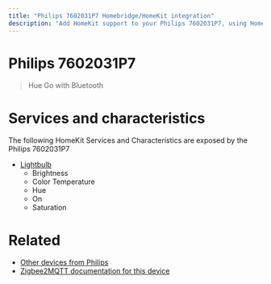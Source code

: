 ```yaml
---
title: "Philips 7602031P7 Homebridge/HomeKit integration"
description: "Add HomeKit support to your Philips 7602031P7, using Homebridge, Zigbee2MQTT and homebridge-z2m."
---
```

<!---
This file has been GENERATED using src/docgen/docgen.ts
DO NOT EDIT THIS FILE MANUALLY!
-->
# Philips 7602031P7
> Hue Go with Bluetooth


# Services and characteristics
The following HomeKit Services and Characteristics are exposed by
the Philips 7602031P7

* [Lightbulb](../../light.md)
  * Brightness
  * Color Temperature
  * Hue
  * On
  * Saturation


# Related
* [Other devices from Philips](../index.md#philips)
* [Zigbee2MQTT documentation for this device](https://www.zigbee2mqtt.io/devices/7602031P7.html)